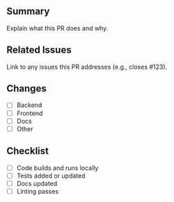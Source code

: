 ## Summary
Explain what this PR does and why.

## Related Issues
Link to any issues this PR addresses (e.g., closes #123).

## Changes
- [ ] Backend
- [ ] Frontend
- [ ] Docs
- [ ] Other

## Checklist
- [ ] Code builds and runs locally
- [ ] Tests added or updated
- [ ] Docs updated
- [ ] Linting passes
